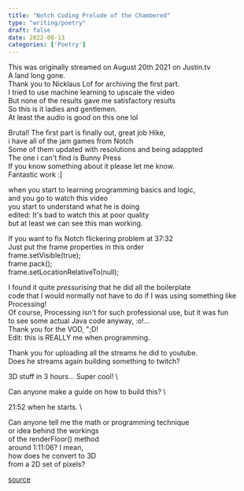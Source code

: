 ```yaml
---
title: "Notch Coding Prelude of the Chambered"
type: "writing/poetry"
draft: false
date: 2022-08-13
categories: ['Poetry']
---
```


This was originally streamed on August 20th 2021 on Justin.tv \
A land long gone. \
Thank you to Nicklaus Lof for archiving the first part. \
I tried to use machine learning to upscale the video \
But none of the results gave me satisfactory results \
So this is it ladies and gentlemen. \
At least the audio is good on this one lol

Brutal! The first part is finally out, great job Hike, \
i have all of the jam games from Notch \
Some of them updated with resolutions and being adappted \
The one i can't find is Bunny Press \
If you know something about it please let me know. \
Fantastic work :]

when you start to learning programming basics and logic, \
and you go to watch this video \
you start to understand what he is doing \
edited: It's bad to watch this at poor quality \
but at least we can see this man working.

If you want to fix Notch flickering problem at 37:32 \
Just put the frame properties in this order \
frame.setVisible(true); \
frame.pack(); \
frame.setLocationRelativeTo(null);

I found it quite *pressurising* that he did all the boilerplate \
code that I would normally not have to do if I was using something like \
Processing! \
Of course, Processing isn't for such professional use, but it was fun \
to see some actual Java code anyway, :o!... \
Thank you for the VOD, ";D! \
Edit: this is REALLY me when programming.

Thank you for uploading all the streams he did to youtube. \
Does he streams again building something to twitch?

3D stuff in 3 hours... Super cool! \

Can anyone make a guide on how to build this? \

21:52 when he starts. \

Can anyone tell me the math or programming technique \
or idea behind the workings \
of the renderFloor() method \
around 1:11:06? I mean, \
how does he convert to 3D \
from a 2D set of pixels?

[source](https://www.youtube.com/watch?v=GQO3SSlsgJM&list=PLgAujBKarXXoMxJDyi1Am4yvfbHYWRwOC&index=3)
